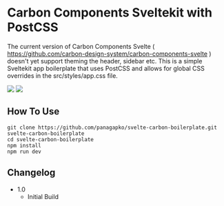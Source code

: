 # Carbon Components Sveltekit with PostCSS

The current version of Carbon Components Svelte ( https://github.com/carbon-design-system/carbon-components-svelte ) doesn't yet support theming the header, sidebar etc. This is a simple Sveltekit app boilerplate that uses PostCSS and allows for global CSS overrides in the src/styles/app.css file.

<img src="https://img.shields.io/badge/SvelteKit-FF3E00?style=for-the-badge&logo=Svelte&logoColor=white"/> <img src="https://img.shields.io/badge/postcss-DD3A0A?style=for-the-badge&logo=postcss&logoColor=white"/>

## How To Use

```
git clone https://github.com/panagapko/svelte-carbon-boilerplate.git svelte-carbon-boilerplate
cd svelte-carbon-boilerplate
npm install
npm run dev
```

## Changelog
* 1.0
   * Initial Build
